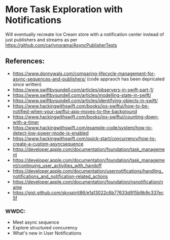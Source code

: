 #  More Task Exploration with Notifications

Will eventually recreate Ice Cream store with a notification center instead of just publishers and streams as per https://github.com/carlynorama/AsyncPublisherTests

## References:

- https://www.donnywals.com/comparing-lifecycle-management-for-async-sequences-and-publishers/ (code appraoch has been depricated since written)
- https://www.swiftbysundell.com/articles/observers-in-swift-part-1/
- https://www.swiftbysundell.com/articles/modelling-state-in-swift/
- https://www.swiftbysundell.com/articles/identifying-objects-in-swift/
- https://www.hackingwithswift.com/books/ios-swiftui/how-to-be-notified-when-your-swiftui-app-moves-to-the-background
- https://www.hackingwithswift.com/books/ios-swiftui/counting-down-with-a-timer
- https://www.hackingwithswift.com/example-code/system/how-to-detect-low-power-mode-is-enabled
- https://www.hackingwithswift.com/quick-start/concurrency/how-to-create-a-custom-asyncsequence
- https://developer.apple.com/documentation/foundation/task_management
- https://developer.apple.com/documentation/foundation/task_management/continuing_user_activities_with_handoff
- https://developer.apple.com/documentation/usernotifications/handling_notifications_and_notification-related_actions
- https://developer.apple.com/documentation/foundation/nsnotification/name
- https://gist.github.com/skyspirit86/e1a13022c6b77633d915b9b9c337ec5f

### WWDC: 
- Meet async sequence 
- Explore structured concurency
- What's new in User Notifications

